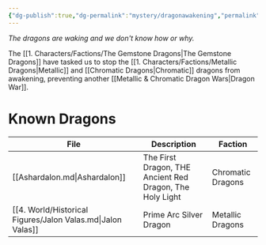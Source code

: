 ```yaml
---
{"dg-publish":true,"dg-permalink":"mystery/dragonawakening","permalink":"/mystery/dragonawakening/","dgHomeLink":true,"dgPassFrontmatter":false}
---
```


*The dragons are waking and we don't know how or why.*

The [[1. Characters/Factions/The Gemstone Dragons|The Gemstone Dragons]] have tasked us to stop the [[1. Characters/Factions/Metallic Dragons|Metallic]] and [[Chromatic Dragons|Chromatic]] dragons from awakening, preventing another [[Metallic & Chromatic Dragon Wars|Dragon War]].

# Known Dragons
| File                                                        | Description                                              | Faction           |
| ----------------------------------------------------------- | -------------------------------------------------------- | ----------------- |
| [[Ashardalon.md\|Ashardalon]]                               | The First Dragon, THE Ancient Red Dragon, The Holy Light | Chromatic Dragons |
| [[4. World/Historical Figures/Jalon Valas.md\|Jalon Valas]] | Prime Arc Silver Dragon                                  | Metallic Dragons  |

